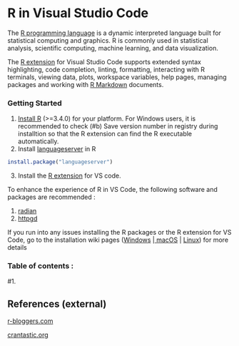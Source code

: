 # R in Visual Studio Code

The [R programming language](#https://www.r-project.org/) is a dynamic interpreted language built for statistical computing and graphics. R is commonly used in statistical analysis, scientific computing, machine learning, and data visualization.

The [R extension](#https://marketplace.visualstudio.com/items?itemName=REditorSupport.r) for Visual Studio Code supports extended syntax highlighting, code completion, linting, formatting, interacting with R terminals, viewing data, plots, workspace variables, help pages, managing packages and working with [R Markdown](#https://github.com/REditorSupport/vscode-R/wiki/R-Markdown) documents.

### Getting Started

   1. [Install R](#https://cloud.r-project.org/) (>=3.4.0) for your platform. For Windows users, it is recommended to check (#b) Save version number in registry during installtion so that the R extension can find the R executable automatically.
   2. Install [languageserver](#https://github.com/REditorSupport/languageserver) in R
   ```R 
   install.package("languageserver")
   ```
   3. Install the [R extension](#https://marketplace.visualstudio.com/items?itemName=REditorSupport.r) for VS code.

To enhance the experience of R in VS Code, the following software and packages are recommended :
  1. [radian](#https://github.com/randy3k/radian)
  2. [httpgd](#https://github.com/nx10/httpgd)


If you run into any issues installing the R packages or the R extension for VS Code, go to the installation wiki pages ([Windows](#https://github.com/REditorSupport/vscode-R/wiki/Installation:-Windows) |[ macOS](#https://github.com/REditorSupport/vscode-R/wiki/Installation:-macOS) | [Linux](#https://github.com/REditorSupport/vscode-R/wiki/Installation:-Linux)) for more details

### Table of contents :
  #1. 

## References (external)
  [r-bloggers.com](https://www.r-bloggers.com/)

  [crantastic.org](https://rdrr.io/cran/crantastic/)
